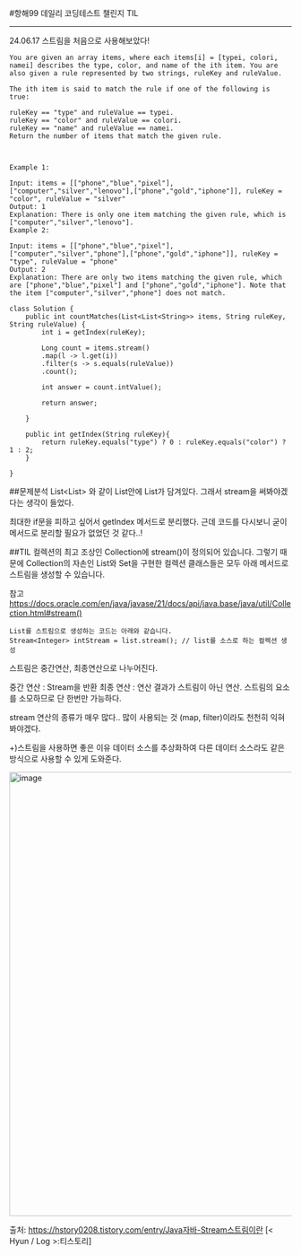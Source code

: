 #항해99 데일리 코딩테스트 챌린지 TIL

***

24.06.17 
스트림을 처음으로 사용해보았다!

```
You are given an array items, where each items[i] = [typei, colori, namei] describes the type, color, and name of the ith item. You are also given a rule represented by two strings, ruleKey and ruleValue.

The ith item is said to match the rule if one of the following is true:

ruleKey == "type" and ruleValue == typei.
ruleKey == "color" and ruleValue == colori.
ruleKey == "name" and ruleValue == namei.
Return the number of items that match the given rule.

 

Example 1:

Input: items = [["phone","blue","pixel"],["computer","silver","lenovo"],["phone","gold","iphone"]], ruleKey = "color", ruleValue = "silver"
Output: 1
Explanation: There is only one item matching the given rule, which is ["computer","silver","lenovo"].
Example 2:

Input: items = [["phone","blue","pixel"],["computer","silver","phone"],["phone","gold","iphone"]], ruleKey = "type", ruleValue = "phone"
Output: 2
Explanation: There are only two items matching the given rule, which are ["phone","blue","pixel"] and ["phone","gold","iphone"]. Note that the item ["computer","silver","phone"] does not match.

```

```
class Solution {
    public int countMatches(List<List<String>> items, String ruleKey, String ruleValue) {
        int i = getIndex(ruleKey);

        Long count = items.stream()
        .map(l -> l.get(i))
        .filter(s -> s.equals(ruleValue))
        .count();

        int answer = count.intValue();

        return answer;

    }

    public int getIndex(String ruleKey){
        return ruleKey.equals("type") ? 0 : ruleKey.equals("color") ? 1 : 2;
    }

}
```

##문제분석
List<List<String>> 와 같이 List안에 List가 담겨있다. 그래서 stream을 써봐야겠다는 생각이 들었다. 

최대한 if문을 피하고 싶어서 getIndex 메서드로 분리했다.
근데 코드를 다시보니 굳이 메서드로 분리할 필요가 없었던 것 같다..! 

##TIL
컬렉션의 최고 조상인 Collection에 stream()이 정의되어 있습니다.
그렇기 때문에 Collection의 자손인 List와 Set을 구현한 컬렉션 클래스들은 모두 아래 메서드로 스트림을 생성할 수 있습니다.

참고
https://docs.oracle.com/en/java/javase/21/docs/api/java.base/java/util/Collection.html#stream()

```
List를 스트림으로 생성하는 코드는 아래와 같습니다.
Stream<Integer> intStream = list.stream(); // list를 소스로 하는 컬렉션 생성
```

스트림은 중간연산, 최종연산으로 나누어진다.

중간 연산 : Stream을 반환
최종 연산 : 연산 결과가 스트림이 아닌 연산. 스트림의 요소를 소모하므로 단 한번만 가능하다.

stream 연산의 종류가 매우 많다.. 
많이 사용되는 것 (map, filter)이라도 천천히 익혀봐야겠다.

+)스트림을 사용하면 좋은 이유
데이터 소스를 추상화하여 다른 데이터 소스라도 같은 방식으로 사용할 수 있게 도와준다.

<img width="792" alt="image" src="https://github.com/jkjkh1318/JavaLanguage/assets/38885241/27b8ba53-ff87-4bc5-b479-562d01d6bd85">


출처: https://hstory0208.tistory.com/entry/Java자바-Stream스트림이란 [< Hyun / Log >:티스토리]






